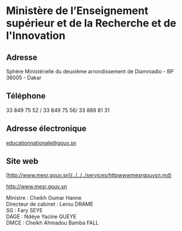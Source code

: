 # Ministère de l’Enseignement supérieur et de la Recherche et de l'Innovation

**Adresse**
-----------

Sphère Ministérielle du deuxième arrondissement de Diamniadio - BP 36005 - Dakar

**Téléphone**
-------------

33 849 75 52 / 33 849 75 56/ 33 889 81 31

**Adresse électronique**
------------------------

[educationnationale@gouv.sn](../../../services/educationnationalegouvsn.md)

**Site web**
------------

[http://www.mesr.gouv.sn](../../../services/httpwwwmesrgouvsn.md)

http://www.mesr.gouv.sn

Ministre : Cheikh Oumar Hanne  
Directeur de cabinet : Lerou DRAME  
SG : Fary SEYE  
DAGE : Ndéye Yacine GUEYE  
DMCE : Cheikh Ahmadou Bamba FALL